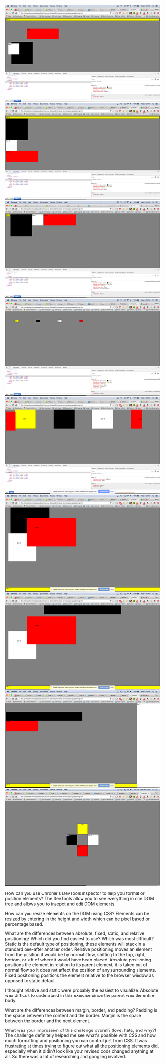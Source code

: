 ![Screenshot1](imgs/exercise1.png)
![Screenshot2](imgs/exercise2.png)
![Screenshot3](imgs/exercise3.png)
![Screenshot4](imgs/exercise4.png)
![Screenshot5](imgs/exercise5.png)
![Screenshot6](imgs/exercise6.png)
![Screenshot7](imgs/exercise7.png)
![Screenshot8](imgs/exercise8.png)
![Screenshot9](imgs/exercise9.png)

How can you use Chrome's DevTools inspector to help you format or position elements?
The DevTools allow you to see everything in one DOM tree and allows you to insepct and edit DOM elements.

How can you resize elements on the DOM using CSS?
Elements can be resized by entering in the height and width which can be pixel based or percentage based.

What are the differences between absolute, fixed, static, and relative positioning? Which did you find easiest to use? Which was most difficult?
Static is the default type of positioning, these elements will stack in a standard one-after another order. Relative positioning moves an element from the position it would be by normal-flow, shifting to the top, right, bottom, or left of where it would have been placed. Absolute positioning positions the element in relation to its parent element, it is taken out of normal flow so it does not affect the position of any surrounding elements. Fixed positioning positions the element relative to the browser window as opposed to static default.

I thought relative and static were probably the easiest to visualize. Absolute was difficult to understand in this exercise since the parent was the entire body.

What are the differences between margin, border, and padding?
Padding is the space between the content and the border. Margin is the space between the border and the next element.

What was your impression of this challenge overall? (love, hate, and why?)
The challenge definitely helped me see what's possible with CSS and how much formatting and positioning you can control just from CSS. It was frustrating at times trying to figure out what all the positioning elements did, especially when it didin't look like your revised code changed anything at all. So there was a lot of researching and googling involved.